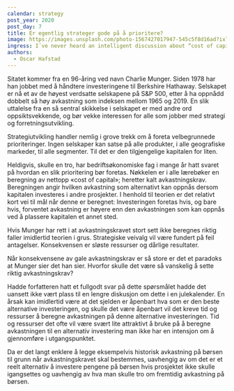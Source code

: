 ```yaml
---
calendar: strategy
post_year: 2020
post_day: 7
title: Er egentlig strateger gode på å prioritere?
image: https://images.unsplash.com/photo-1567427017947-545c5f8d16ad?ixlib=rb-1.2.1&ixid=MXwxMjA3fDB8MHxzZWFyY2h8NXx8bW9uZXl8ZW58MHx8MHw%3D&auto=format&fit=crop&w=800&q=60
ingress: I´ve never heard an intelligent discussion about “cost of capital”.
authors:
  - Oscar Hafstad
---
```

Sitatet kommer fra en 96-åring ved navn Charlie Munger. Siden 1978 har han jobbet med å håndtere investeringene til Berkshire Hathaway. Selskapet er nå et av de høyest verdsatte selskapene på S&P 500, etter å ha oppnådd dobbelt så høy avkastning som indeksen mellom 1965 og 2019. En slik uttalelse fra en så sentral skikkelse i selskapet er med andre ord oppsiktsvekkende, og bør vekke interessen for alle som jobber med strategi og forretningsutvikling.

Strategiutvikling handler nemlig i grove trekk om å foreta velbegrunnede prioriteringer. Ingen selskaper kan satse på alle produkter, i alle geografiske markeder, til alle segmenter. Til det er den tilgjengelige kapitalen for liten.

Heldigvis, skulle en tro, har bedriftsøkonomiske fag i mange år hatt svaret på hvordan en slik prioritering bør foretas. Nøkkelen er i alle lærebøker en beregning av nettopp «cost of capital»; heretter kalt avkastningskrav. Beregningen angir hvilken avkastning som alternativt kan oppnås dersom kapitalen investeres i andre prosjekter. I henhold til teorien er det relativt kort vei til mål når denne er beregnet: Investeringen foretas hvis, og bare hvis, forventet avkastning er høyere enn den avkastningen som kan oppnås ved å plassere kapitalen et annet sted.

Hvis Munger har rett i at avkastningskravet stort sett ikke beregnes riktig faller imidlertid teorien i grus. Strategiske veivalg vil være fundert på feil antagelser. Konsekvensen er sløste ressurser og dårlige resultater.

Når konsekvensene av gale avkastningskrav er så store er det et paradoks at Munger sier det han sier. Hvorfor skulle det være så vanskelig å sette riktig avkastningskrav?

Hadde forfatteren hatt et fullgodt svar på dette spørsmålet hadde det uansett ikke vært plass til en lengre diskusjon om dette i en julekalender. En årsak kan imidlertid være at det sjelden er åpenbart hva som er den beste alternative investeringen, og skulle det være åpenbart vil det kreve tid og ressurser å beregne avkastningen på denne alternative investeringen. Tid og ressurser det ofte vil være svært lite attraktivt å bruke på å beregne avkastningen til en alternativ investering man ikke har en intensjon om å gjennomføre i utgangspunktet.

Da er det langt enklere å legge eksempelvis historisk avkastning på børsen til grunn når avkastningskravet skal bestemmes, uavhengig av om det er et reelt alternativ å investere pengene på børsen hvis prosjektet ikke skulle igangsettes og uavhengig av hva man skulle tro om fremtidig avkastning på børsen.